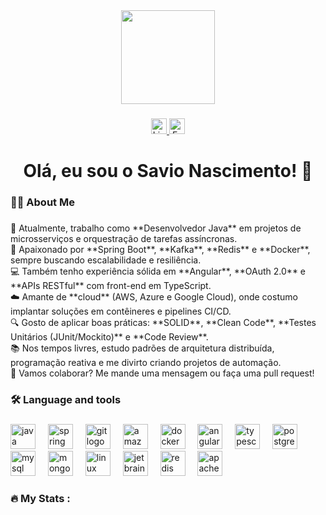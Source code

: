 <div align="center">
  <img height="150" src="https://media.giphy.com/media/M9gbBd9nbDrOTu1Mqx/giphy.gif"  />
</div>

###

<div align="center">
  <a href="https://www.linkedin.com/in/savio-nascimento-gomes/" target="_blank" rel="noopener">
    <img
      src="https://img.shields.io/static/v1?message=LinkedIn&logo=linkedin&label=&color=0077B5&logoColor=white"
      height="25"
      alt="LinkedIn"
    />
  </a>

  <a href="mailto:savio.nascimento.gomes@gmail.com">
    <img
      src="https://img.shields.io/static/v1?message=Gmail&logo=gmail&label=&color=D14836&logoColor=white"
      height="25"
      alt="E-mail"
    />
  </a>
</div>


###

<h1 align="center">Olá, eu sou o Savio Nascimento! 👋</h1>

###

<h3 align="left">👩‍💻  About Me</h3>

###

<p align="left">🔭 Atualmente, trabalho como **Desenvolvedor Java** em projetos de microsserviços e orquestração de tarefas assíncronas.  <br>🌱 Apaixonado por **Spring Boot**, **Kafka**, **Redis** e **Docker**, sempre buscando escalabilidade e resiliência.  <br>💻 Também tenho experiência sólida em **Angular**, **OAuth 2.0** e **APIs RESTful** com front-end em TypeScript.  <br>☁️ Amante de **cloud** (AWS, Azure e Google Cloud), onde costumo implantar soluções em contêineres e pipelines CI/CD.  <br>🔍 Gosto de aplicar boas práticas: **SOLID**, **Clean Code**, **Testes Unitários (JUnit/Mockito)** e **Code Review**.  <br>📚 Nos tempos livres, estudo padrões de arquitetura distribuída, programação reativa e me divirto criando projetos de automação.  <br>🤝 Vamos colaborar? Me mande uma mensagem ou faça uma pull request!</p>

###

<h3 align="left">🛠 Language and tools</h3>

###

<div align="left">
  <img src="https://cdn.jsdelivr.net/gh/devicons/devicon/icons/java/java-original.svg" height="40" alt="java logo"  />
  <img width="12" />
  <img src="https://cdn.jsdelivr.net/gh/devicons/devicon/icons/spring/spring-original.svg" height="40" alt="spring logo"  />
  <img width="12" />
  <img src="https://cdn.jsdelivr.net/gh/devicons/devicon/icons/git/git-original.svg" height="40" alt="git logo"  />
  <img width="12" />
  <img src="https://cdn.jsdelivr.net/gh/devicons/devicon/icons/amazonwebservices/amazonwebservices-line-wordmark.svg" height="40" alt="amazonwebservices logo"  />
  <img width="12" />
  <img src="https://cdn.jsdelivr.net/gh/devicons/devicon/icons/docker/docker-plain-wordmark.svg" height="40" alt="docker logo"  />
  <img width="12" />
  <img src="https://cdn.jsdelivr.net/gh/devicons/devicon/icons/angularjs/angularjs-original.svg" height="40" alt="angularjs logo"  />
  <img width="12" />
  <img src="https://cdn.jsdelivr.net/gh/devicons/devicon/icons/typescript/typescript-original.svg" height="40" alt="typescript logo"  />
  <img width="12" />
  <img src="https://cdn.jsdelivr.net/gh/devicons/devicon/icons/postgresql/postgresql-original.svg" height="40" alt="postgresql logo"  />
  <img width="12" />
  <img src="https://cdn.jsdelivr.net/gh/devicons/devicon/icons/mysql/mysql-original.svg" height="40" alt="mysql logo"  />
  <img width="12" />
  <img src="https://cdn.jsdelivr.net/gh/devicons/devicon/icons/mongodb/mongodb-original.svg" height="40" alt="mongodb logo"  />
  <img width="12" />
  <img src="https://cdn.jsdelivr.net/gh/devicons/devicon/icons/linux/linux-original.svg" height="40" alt="linux logo"  />
  <img width="12" />
  <img src="https://cdn.jsdelivr.net/gh/devicons/devicon/icons/jetbrains/jetbrains-original.svg" height="40" alt="jetbrains logo"  />
  <img width="12" />
  <img src="https://cdn.jsdelivr.net/gh/devicons/devicon/icons/redis/redis-original.svg" height="40" alt="redis logo"  />
  <img width="12" />
  <img src="https://cdn.jsdelivr.net/gh/devicons/devicon/icons/apachekafka/apachekafka-original.svg" height="40" alt="apachekafka logo"  />
</div>

###

<h3 align="left">🔥   My Stats :</h3>

###
